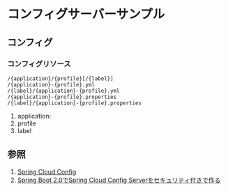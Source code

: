 # コンフィグサーバーサンプル

## コンフィグ

### コンフィグリソース

```
/{application}/{profile}[/{label}]
/{application}-{profile}.yml
/{label}/{application}-{profile}.yml
/{application}-{profile}.properties
/{label}/{application}-{profile}.properties
```

1. application: 
2. profile
3. label

## 参照

1. [Spring Cloud Config](https://cloud.spring.io/spring-cloud-config/reference/html/)
2. [Spring Boot 2.0でSpring Cloud Config Serverをセキュリティ付きで作る](https://qiita.com/suke_masa/items/fdf36aef263cca2a88df)
